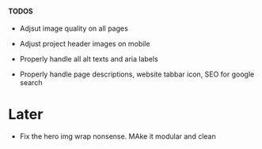 #### TODOS

- Adjsut image quality on all pages

- Adjust project header images on mobile
- Properly handle all alt texts and aria labels
- Properly handle page descriptions, website tabbar icon, SEO for google search

# Later

- Fix the hero img wrap nonsense. MAke it modular and clean
